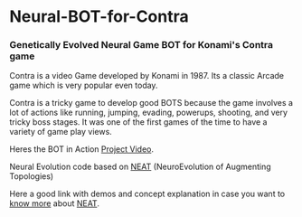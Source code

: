 # Neural-BOT-for-Contra
### Genetically Evolved Neural Game BOT for Konami's Contra game

Contra is a video Game developed by Konami in 1987. Its a classic Arcade game which is very popular even today.

Contra is a tricky game to develop good BOTS because the game involves a lot of actions like  running, jumping, evading, powerups, shooting, and very tricky boss stages. It was one of the first games of the time to have a variety of game play views. 

Heres the BOT in Action [Project Video](https://www.youtube.com/watch?v=UFjUXFJE6gg).

Neural Evolution code based on [NEAT](https://www.cs.ucf.edu/~kstanley/neat.html) (NeuroEvolution of Augmenting Topologies)

Here a good link with demos and concept explanation in case you want to [know more](https://www.cs.ucf.edu/~kstanley/neat.html) about [NEAT](https://www.cs.ucf.edu/~kstanley/neat.html).

